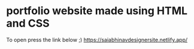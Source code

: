 # portfolio website made using HTML and CSS
To open press the link below ;)
https://saiabhinavdesignersite.netlify.app/
